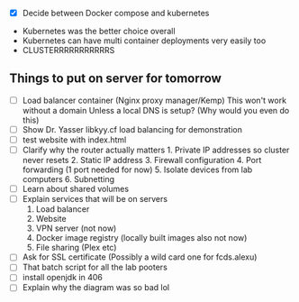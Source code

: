 - [x] Decide between Docker compose and kubernetes
-  Kubernetes was the better choice overall
- Kubernetes can have multi container deployments very easily too
- CLUSTERRRRRRRRRRRS
## Things to put on server for tomorrow
- [ ] Load balancer container (Nginx proxy manager/Kemp)
      This won't work without a domain 
      Unless a local DNS is setup? (Why would you even do this)
- [ ]  Show Dr. Yasser libkyy.cf load balancing for demonstration
- [ ] test website with index.html
- [ ] Clarify why the router actually matters
      1. Private IP addresses so cluster never resets
      2. Static IP address
      3. Firewall configuration
      4. Port forwarding (1 port needed for now)
      5. Isolate devices from lab computers
      6. Subnetting
- [ ] Learn about shared volumes
- [ ]  Explain services that will be on servers
      1. Load balancer
      2. Website
      3. VPN server (not now)
      4. Docker image registry (locally built images also not now)
      5. File sharing (Plex etc)
- [ ] Ask for SSL certificate (Possibly a wild card one for fcds.alexu) 
- [ ] That batch script for all the lab pooters
- [ ] install openjdk in 406
- [ ] Explain why the diagram was so bad lol